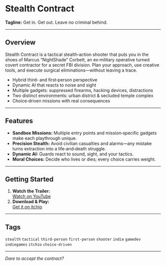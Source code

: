 # Stealth Contract

**Tagline:** Get in. Get out. Leave no criminal behind.

---

## Overview

Stealth Contract is a tactical stealth‐action shooter that puts you in the shoes of Marcus “NightShade” Corbett, an ex‐military operative turned covert contractor for a secret FBI division. Plan your approach, use creative tools, and execute surgical eliminations—without leaving a trace.

- Hybrid third‑ and first‑person perspective  
- Dynamic AI that reacts to noise and sight  
- Multiple gadgets: suppressed firearms, hacking devices, distractions  
- Two distinct environments: urban district & secluded temple complex  
- Choice‑driven missions with real consequences  

---

## Features

- **Sandbox Missions:** Multiple entry points and mission‑specific gadgets make each playthrough unique.  
- **Precision Stealth:** Avoid civilian casualties and alarms—any mistake turns extraction into a life‑and‑death struggle.  
- **Dynamic AI:** Guards react to sound, sight, and your tactics.  
- **Moral Choices:** Decide who lives or dies; every choice carries weight.  

---

## Getting Started

1. **Watch the Trailer:**  
   [Watch on YouTube](https://www.youtube.com/watch?v=rkTszldnJcY)  
2. **Download & Play:**  
   [Get it on itchio](YOUR_DOWNLOAD_PAGE)  

---

## Tags

`stealth` `tactical` `third-person` `first-person` `shooter` `indie` `gamedev` `indiegames` `itchio` `choice-driven`

---

_Dare to accept the contract?_  
